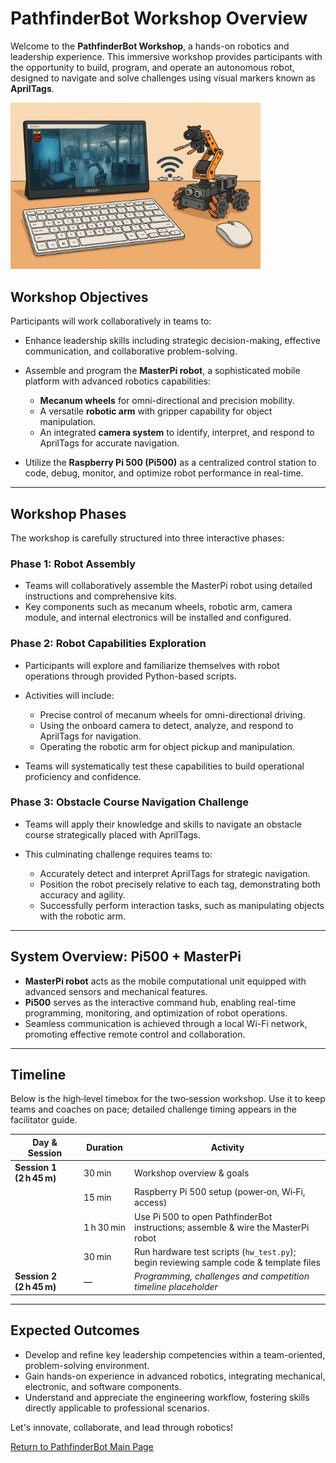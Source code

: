 # PathfinderBot Workshop Overview

Welcome to the **PathfinderBot Workshop**, a hands-on robotics and leadership experience. This immersive workshop provides participants with the opportunity to build, program, and operate an autonomous robot, designed to navigate and solve challenges using visual markers known as **AprilTags**.

<img src="/zzimages/PathfinerBotWorkshop.jpg" width="400" >

## Workshop Objectives

Participants will work collaboratively in teams to:

* Enhance leadership skills including strategic decision-making, effective communication, and collaborative problem-solving.
* Assemble and program the **MasterPi robot**, a sophisticated mobile platform with advanced robotics capabilities:

  * **Mecanum wheels** for omni-directional and precision mobility.
  * A versatile **robotic arm** with gripper capability for object manipulation.
  * An integrated **camera system** to identify, interpret, and respond to AprilTags for accurate navigation.
* Utilize the **Raspberry Pi 500 (Pi500)** as a centralized control station to code, debug, monitor, and optimize robot performance in real-time.

---

## Workshop Phases

The workshop is carefully structured into three interactive phases:

### Phase 1: Robot Assembly

* Teams will collaboratively assemble the MasterPi robot using detailed instructions and comprehensive kits.
* Key components such as mecanum wheels, robotic arm, camera module, and internal electronics will be installed and configured.

### Phase 2: Robot Capabilities Exploration

* Participants will explore and familiarize themselves with robot operations through provided Python-based scripts.

* Activities will include:

  * Precise control of mecanum wheels for omni-directional driving.
  * Using the onboard camera to detect, analyze, and respond to AprilTags for navigation.
  * Operating the robotic arm for object pickup and manipulation.

* Teams will systematically test these capabilities to build operational proficiency and confidence.

### Phase 3: Obstacle Course Navigation Challenge

* Teams will apply their knowledge and skills to navigate an obstacle course strategically placed with AprilTags.
* This culminating challenge requires teams to:

  * Accurately detect and interpret AprilTags for strategic navigation.
  * Position the robot precisely relative to each tag, demonstrating both accuracy and agility.
  * Successfully perform interaction tasks, such as manipulating objects with the robotic arm.

---

## System Overview: Pi500 + MasterPi

* **MasterPi robot** acts as the mobile computational unit equipped with advanced sensors and mechanical features.
* **Pi500** serves as the interactive command hub, enabling real-time programming, monitoring, and optimization of robot operations.
* Seamless communication is achieved through a local Wi-Fi network, promoting effective remote control and collaboration.

---

## Timeline

Below is the high‑level timebox for the two‑session workshop. Use it to keep teams and coaches on pace; detailed challenge timing appears in the facilitator guide.

| Day & Session                        | Duration   | Activity                                                                               |
| ------------------------------------ | ---------- | -------------------------------------------------------------------------------------- |
| **Session 1 (2 h 45 m)**   | 30 min     | Workshop overview & goals                                                              |
|                                      | 15 min     | Raspberry Pi 500 setup (power‑on, Wi‑Fi, access)                                       |
|                                      | 1 h 30 min | Use Pi 500 to open PathfinderBot instructions; assemble & wire the MasterPi robot      |
|                                      | 30 min     | Run hardware test scripts (`hw_test.py`); begin reviewing sample code & template files |
| **Session 2 (2 h 45 m)** | —          | *Programming, challenges and competition timeline placeholder*                         |

---

## Expected Outcomes

* Develop and refine key leadership competencies within a team-oriented, problem-solving environment.
* Gain hands-on experience in advanced robotics, integrating mechanical, electronic, and software components.
* Understand and appreciate the engineering workflow, fostering skills directly applicable to professional scenarios.

Let's innovate, collaborate, and lead through robotics!

[Return to PathfinderBot Main Page](README.md)
